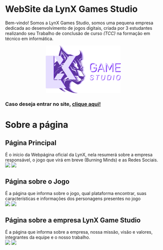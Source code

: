 # WebSite da LynX Games Studio

Bem-vindo! Somos a LynX Games Studio, somos uma pequena empresa dedicada ao desenvolvimento de jogos digitais, criada por 3 estudantes realizando seu Trabalho de conclusão de curso *(TCC)* na formação em técnico em informática.

<p align="center">
  <img src="/imagem/logo-branco.svg" width="48%">
</p>

### Caso deseja entrar no site, [clique aqui!](https://lynxgamestudio.github.io/Lynx-Game-Studio-Oficial/)

# Sobre a página
## Página Principal
É o início da Webpágina oficial da LynX, nela resumerá sobre a empresa responsável, o jogo que virá em breve (Burning Minds) e as Redes Sociais. <br>
<img src="https://github.com/lynxgamestudio/LynX-Game-Studio/assets/169953320/6b87b7ae-2493-45fb-9593-6fe69ce1447d" width="50%">
<img src="https://github.com/lynxgamestudio/LynX-Game-Studio/assets/169953320/ba6c3506-91bc-43ce-987d-a259a176f7f7" width="50%">

## Página sobre o Jogo
É a página que informa sobre o jogo, qual plataforma encontrar, suas características e informações dos personagens presentes no jogo <br>
<img src="https://github.com/user-attachments/assets/ce0e34e2-2cfa-4f51-8773-990222707bd4" width="50%">
<img src="https://github.com/user-attachments/assets/ed67f732-dadf-4e9d-a443-d2405727c248" width="50%">

## Página sobre a empresa LynX Game Studio
É a página que informa sobre a empresa, nossa missão, visão e valores, integrantes da equipe e o nosso trabalho. <br>
<img src="https://github.com/user-attachments/assets/8659976c-edfe-4403-a419-27992dae4b2b" width="50%">
<img src="https://github.com/user-attachments/assets/3c469496-921d-408f-91b1-17766d281172" width="50%">



